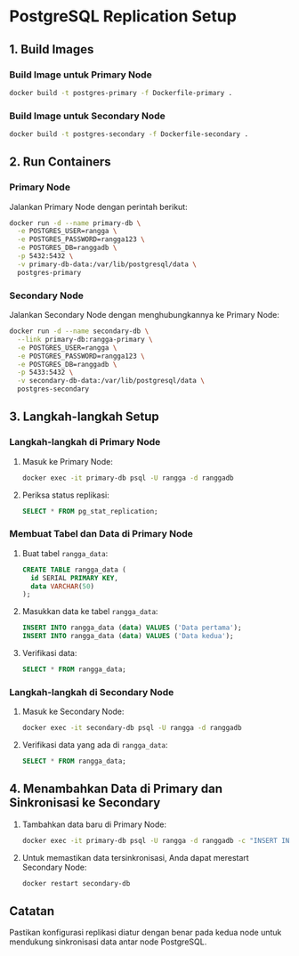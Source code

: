 
# PostgreSQL Replication Setup

## 1. Build Images

### Build Image untuk Primary Node
```bash
docker build -t postgres-primary -f Dockerfile-primary .
```

### Build Image untuk Secondary Node
```bash
docker build -t postgres-secondary -f Dockerfile-secondary .
```

## 2. Run Containers

### Primary Node
Jalankan Primary Node dengan perintah berikut:
```bash
docker run -d --name primary-db \
  -e POSTGRES_USER=rangga \
  -e POSTGRES_PASSWORD=rangga123 \
  -e POSTGRES_DB=ranggadb \
  -p 5432:5432 \
  -v primary-db-data:/var/lib/postgresql/data \
  postgres-primary
```

### Secondary Node
Jalankan Secondary Node dengan menghubungkannya ke Primary Node:
```bash
docker run -d --name secondary-db \
  --link primary-db:rangga-primary \
  -e POSTGRES_USER=rangga \
  -e POSTGRES_PASSWORD=rangga123 \
  -e POSTGRES_DB=ranggadb \
  -p 5433:5432 \
  -v secondary-db-data:/var/lib/postgresql/data \
  postgres-secondary
```

## 3. Langkah-langkah Setup

### Langkah-langkah di Primary Node
1. Masuk ke Primary Node:
   ```bash
   docker exec -it primary-db psql -U rangga -d ranggadb
   ```
2. Periksa status replikasi:
   ```sql
   SELECT * FROM pg_stat_replication;
   ```

### Membuat Tabel dan Data di Primary Node
1. Buat tabel `rangga_data`:
   ```sql
   CREATE TABLE rangga_data (
     id SERIAL PRIMARY KEY,
     data VARCHAR(50)
   );
   ```
2. Masukkan data ke tabel `rangga_data`:
   ```sql
   INSERT INTO rangga_data (data) VALUES ('Data pertama');
   INSERT INTO rangga_data (data) VALUES ('Data kedua');
   ```
3. Verifikasi data:
   ```sql
   SELECT * FROM rangga_data;
   ```

### Langkah-langkah di Secondary Node
1. Masuk ke Secondary Node:
   ```bash
   docker exec -it secondary-db psql -U rangga -d ranggadb
   ```
2. Verifikasi data yang ada di `rangga_data`:
   ```sql
   SELECT * FROM rangga_data;
   ```

## 4. Menambahkan Data di Primary dan Sinkronisasi ke Secondary

1. Tambahkan data baru di Primary Node:
   ```bash
   docker exec -it primary-db psql -U rangga -d ranggadb -c "INSERT INTO rangga_data (data) VALUES ('Data Session Semantics');"
   ```

2. Untuk memastikan data tersinkronisasi, Anda dapat merestart Secondary Node:
   ```bash
   docker restart secondary-db
   ```

## Catatan
Pastikan konfigurasi replikasi diatur dengan benar pada kedua node untuk mendukung sinkronisasi data antar node PostgreSQL.
